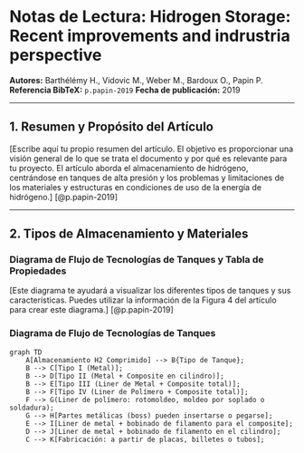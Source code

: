 # Notas de Lectura: Hidrogen Storage: Recent improvements and indrustria perspective

**Autores:** Barthélémy H., Vidovic M., Weber M., Bardoux O., Papin P.
**Referencia BibTeX:** `p.papin-2019`
**Fecha de publicación:** 2019

---

## 1. Resumen y Propósito del Artículo

[Escribe aquí tu propio resumen del artículo. El objetivo es proporcionar una visión general de lo que se trata el documento y por qué es relevante para tu proyecto. El artículo aborda el almacenamiento de hidrógeno, centrándose en tanques de alta presión y los problemas y limitaciones de los materiales y estructuras en condiciones de uso de la energía de hidrógeno.] [@p.papin-2019]

---

## 2. Tipos de Almacenamiento y Materiales

### Diagrama de Flujo de Tecnologías de Tanques y Tabla de Propiedades

[Este diagrama te ayudará a visualizar los diferentes tipos de tanques y sus características. Puedes utilizar la información de la Figura 4 del artículo para crear este diagrama.] [@p.papin-2019]

### Diagrama de Flujo de Tecnologías de Tanques

```mermaid
graph TD
    A[Almacenamiento H2 Comprimido] --> B{Tipo de Tanque};
    B --> C[Tipo I (Metal)];
    B --> D[Tipo II (Metal + Composite en cilindro)];
    B --> E[Tipo III (Liner de Metal + Composite total)];
    B --> F[Tipo IV (Liner de Polímero + Composite total)];
    F --> G(Liner de polímero: rotomoldeo, moldeo por soplado o soldadura);
    G --> H[Partes metálicas (boss) pueden insertarse o pegarse];
    E --> I[Liner de metal + bobinado de filamento para el composite];
    D --> J[Liner de metal + bobinado de filamento en el cilindro];
    C --> K[Fabricación: a partir de placas, billetes o tubos];
